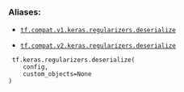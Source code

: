 

### Aliases:

- [ `tf.compat.v1.keras.regularizers.deserialize` ](/api_docs/python/tf/keras/regularizers/deserialize)

- [ `tf.compat.v2.keras.regularizers.deserialize` ](/api_docs/python/tf/keras/regularizers/deserialize)



```
 tf.keras.regularizers.deserialize(
    config,
    custom_objects=None
)
 
```

